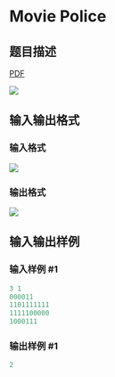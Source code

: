 # Movie Police

## 题目描述

[problemUrl]: https://uva.onlinejudge.org/index.php?option=com_onlinejudge&Itemid=8&category=441&page=show_problem&problem=3960

[PDF](https://uva.onlinejudge.org/external/125/p12515.pdf)

![](https://cdn.luogu.com.cn/upload/vjudge_pic/UVA12515/15f95667b5179879b00e46537d1718783d64059a.png)

## 输入输出格式

### 输入格式

![](https://cdn.luogu.com.cn/upload/vjudge_pic/UVA12515/09f699c1b0ddf52d48606ae8eab240cb8b79f63e.png)

### 输出格式

![](https://cdn.luogu.com.cn/upload/vjudge_pic/UVA12515/c5c2e0a84111e641ea9bdbc8295b739e4e411366.png)

## 输入输出样例

### 输入样例 #1

```cpp
3 1
000011
1101111111
1111100000
1000111
```


### 输出样例 #1

```cpp
2
```


